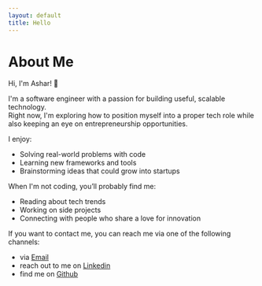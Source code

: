 ```yaml
---
layout: default
title: Hello
---
```


# About Me

Hi, I'm Ashar! 👋  

I'm a software engineer with a passion for building useful, scalable technology.  
Right now, I'm exploring how to position myself into a proper tech role while also keeping an eye on entrepreneurship opportunities.  

I enjoy:  
- Solving real-world problems with code  
- Learning new frameworks and tools  
- Brainstorming ideas that could grow into startups  

When I'm not coding, you’ll probably find me:  
- Reading about tech trends  
- Working on side projects  
- Connecting with people who share a love for innovation  

If you want to contact me, you can reach me via one of the following channels:
- via [Email](mailto:asharmalik.khan@gmail.com)
- reach out to me on [Linkedin](https://www.linkedin.com/in/ashar-malik)
- find me on [Github](https://github.com/asharmalik19)